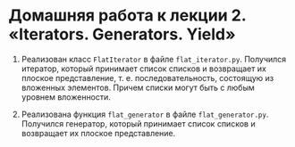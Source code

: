 # Домашняя работа к лекции 2. «Iterators. Generators. Yield»

1. Реализован класс `FlatIterator` в файле `flat_iterator.py`. Получился итератор, который принимает список списков и возвращает их плоское представление, т. е. последовательность, состоящую из вложенных элементов. Причем списки могут быть с любым уровнем вложенности.

2. Реализована функция `flat_generator` в файле `flat_generator.py`. Получился генератор, который принимает список списков и возвращает их плоское представление.
